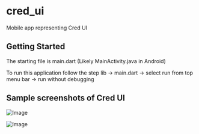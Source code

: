 # cred_ui

Mobile app representing Cred UI

## Getting Started

The starting file is main.dart (Likely MainActivity.java in Android)

To run this application follow the step
lib -> main.dart -> select run from top menu bar -> run without debugging

## Sample screenshots of Cred UI
![Image](https://github.com/user-attachments/assets/98f23c92-1b17-49a7-adaf-10f9bc804df6)

![Image](https://github.com/user-attachments/assets/5be27a9d-7ebb-4661-af02-a75778350b1c)

